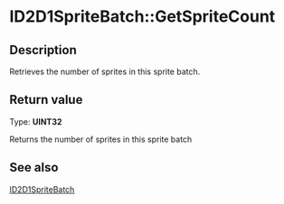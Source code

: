 # ID2D1SpriteBatch::GetSpriteCount

## Description

Retrieves the number of sprites in this sprite batch.

## Return value

Type: **UINT32**

Returns the number of sprites in this sprite batch

## See also

[ID2D1SpriteBatch](https://learn.microsoft.com/windows/desktop/api/d2d1_3/nn-d2d1_3-id2d1spritebatch)